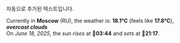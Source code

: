 
자동으로 추가된 텍스트입니다.

<!--START_SECTION:weather:moscow-->
Currently in **Moscow** (RU), the weather is: **18.1°C** (feels like **17.8°C**), ***overcast clouds***<br/>
On *June 18, 2025*, the *sun rises* at 🌅**03:44** and *sets* at 🌇**21:17**.
<!--END_SECTION:weather-->
